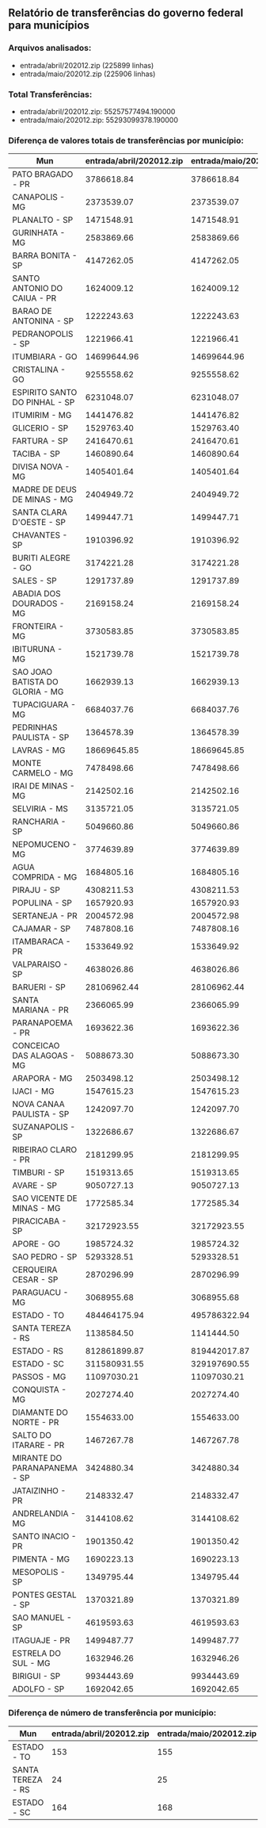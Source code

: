 ## Relatório de transferências do governo federal para municípios
### Arquivos analisados:
* entrada/abril/202012.zip (225899 linhas)
* entrada/maio/202012.zip (225906 linhas)
### Total Transferências:
* entrada/abril/202012.zip: 55257577494.190000
* entrada/maio/202012.zip: 55293099378.190000
### Diferença de valores totais de transferências por município:
| Mun | entrada/abril/202012.zip | entrada/maio/202012.zip | Diff | Percent |
| --- | --- | --- | --- | --- |
| PATO BRAGADO - PR | 3786618.84 | 3786618.84 | -0.00 | -0.00 |
| CANAPOLIS - MG | 2373539.07 | 2373539.07 | -0.00 | -0.00 |
| PLANALTO - SP | 1471548.91 | 1471548.91 | 0.00 | 0.00 |
| GURINHATA - MG | 2583869.66 | 2583869.66 | -0.00 | -0.00 |
| BARRA BONITA - SP | 4147262.05 | 4147262.05 | 0.00 | 0.00 |
| SANTO ANTONIO DO CAIUA - PR | 1624009.12 | 1624009.12 | 0.00 | 0.00 |
| BARAO DE ANTONINA - SP | 1222243.63 | 1222243.63 | 0.00 | 0.00 |
| PEDRANOPOLIS - SP | 1221966.41 | 1221966.41 | -0.00 | -0.00 |
| ITUMBIARA - GO | 14699644.96 | 14699644.96 | -0.00 | -0.00 |
| CRISTALINA - GO | 9255558.62 | 9255558.62 | 0.00 | 0.00 |
| ESPIRITO SANTO DO PINHAL - SP | 6231048.07 | 6231048.07 | 0.00 | 0.00 |
| ITUMIRIM - MG | 1441476.82 | 1441476.82 | -0.00 | -0.00 |
| GLICERIO - SP | 1529763.40 | 1529763.40 | -0.00 | -0.00 |
| FARTURA - SP | 2416470.61 | 2416470.61 | -0.00 | -0.00 |
| TACIBA - SP | 1460890.64 | 1460890.64 | -0.00 | -0.00 |
| DIVISA NOVA - MG | 1405401.64 | 1405401.64 | -0.00 | -0.00 |
| MADRE DE DEUS DE MINAS - MG | 2404949.72 | 2404949.72 | 0.00 | 0.00 |
| SANTA CLARA D'OESTE - SP | 1499447.71 | 1499447.71 | 0.00 | 0.00 |
| CHAVANTES - SP | 1910396.92 | 1910396.92 | -0.00 | -0.00 |
| BURITI ALEGRE - GO | 3174221.28 | 3174221.28 | 0.00 | 0.00 |
| SALES - SP | 1291737.89 | 1291737.89 | -0.00 | -0.00 |
| ABADIA DOS DOURADOS - MG | 2169158.24 | 2169158.24 | 0.00 | 0.00 |
| FRONTEIRA - MG | 3730583.85 | 3730583.85 | -0.00 | -0.00 |
| IBITURUNA - MG | 1521739.78 | 1521739.78 | 0.00 | 0.00 |
| SAO JOAO BATISTA DO GLORIA - MG | 1662939.13 | 1662939.13 | -0.00 | -0.00 |
| TUPACIGUARA - MG | 6684037.76 | 6684037.76 | -0.00 | -0.00 |
| PEDRINHAS PAULISTA - SP | 1364578.39 | 1364578.39 | 0.00 | 0.00 |
| LAVRAS - MG | 18669645.85 | 18669645.85 | -0.00 | -0.00 |
| MONTE CARMELO - MG | 7478498.66 | 7478498.66 | -0.00 | -0.00 |
| IRAI DE MINAS - MG | 2142502.16 | 2142502.16 | -0.00 | -0.00 |
| SELVIRIA - MS | 3135721.05 | 3135721.05 | -0.00 | -0.00 |
| RANCHARIA - SP | 5049660.86 | 5049660.86 | 0.00 | 0.00 |
| NEPOMUCENO - MG | 3774639.89 | 3774639.89 | -0.00 | -0.00 |
| AGUA COMPRIDA - MG | 1684805.16 | 1684805.16 | 0.00 | 0.00 |
| PIRAJU - SP | 4308211.53 | 4308211.53 | 0.00 | 0.00 |
| POPULINA - SP | 1657920.93 | 1657920.93 | -0.00 | -0.00 |
| SERTANEJA - PR | 2004572.98 | 2004572.98 | 0.00 | 0.00 |
| CAJAMAR - SP | 7487808.16 | 7487808.16 | -0.00 | -0.00 |
| ITAMBARACA - PR | 1533649.92 | 1533649.92 | 0.00 | 0.00 |
| VALPARAISO - SP | 4638026.86 | 4638026.86 | -0.00 | -0.00 |
| BARUERI - SP | 28106962.44 | 28106962.44 | 0.00 | 0.00 |
| SANTA MARIANA - PR | 2366065.99 | 2366065.99 | -0.00 | -0.00 |
| PARANAPOEMA - PR | 1693622.36 | 1693622.36 | 0.00 | 0.00 |
| CONCEICAO DAS ALAGOAS - MG | 5088673.30 | 5088673.30 | 0.00 | 0.00 |
| ARAPORA - MG | 2503498.12 | 2503498.12 | 0.00 | 0.00 |
| IJACI - MG | 1547615.23 | 1547615.23 | -0.00 | -0.00 |
| NOVA CANAA PAULISTA - SP | 1242097.70 | 1242097.70 | -0.00 | -0.00 |
| SUZANAPOLIS - SP | 1322686.67 | 1322686.67 | -0.00 | -0.00 |
| RIBEIRAO CLARO - PR | 2181299.95 | 2181299.95 | 0.00 | 0.00 |
| TIMBURI - SP | 1519313.65 | 1519313.65 | -0.00 | -0.00 |
| AVARE - SP | 9050727.13 | 9050727.13 | 0.00 | 0.00 |
| SAO VICENTE DE MINAS - MG | 1772585.34 | 1772585.34 | 0.00 | 0.00 |
| PIRACICABA - SP | 32172923.55 | 32172923.55 | -0.00 | -0.00 |
| APORE - GO | 1985724.32 | 1985724.32 | -0.00 | -0.00 |
| SAO PEDRO - SP | 5293328.51 | 5293328.51 | 0.00 | 0.00 |
| CERQUEIRA CESAR - SP | 2870296.99 | 2870296.99 | 0.00 | 0.00 |
| PARAGUACU - MG | 3068955.68 | 3068955.68 | -0.00 | -0.00 |
| ESTADO - TO | 484464175.94 | 495786322.94 | 11322147.00 | 2.34 |
| SANTA TEREZA - RS | 1138584.50 | 1141444.50 | 2860.00 | 0.25 |
| ESTADO - RS | 812861899.87 | 819442017.87 | 6580118.00 | 0.81 |
| ESTADO - SC | 311580931.55 | 329197690.55 | 17616759.00 | 5.65 |
| PASSOS - MG | 11097030.21 | 11097030.21 | 0.00 | 0.00 |
| CONQUISTA - MG | 2027274.40 | 2027274.40 | -0.00 | -0.00 |
| DIAMANTE DO NORTE - PR | 1554633.00 | 1554633.00 | -0.00 | -0.00 |
| SALTO DO ITARARE - PR | 1467267.78 | 1467267.78 | 0.00 | 0.00 |
| MIRANTE DO PARANAPANEMA - SP | 3424880.34 | 3424880.34 | -0.00 | -0.00 |
| JATAIZINHO - PR | 2148332.47 | 2148332.47 | 0.00 | 0.00 |
| ANDRELANDIA - MG | 3144108.62 | 3144108.62 | -0.00 | -0.00 |
| SANTO INACIO - PR | 1901350.42 | 1901350.42 | 0.00 | 0.00 |
| PIMENTA - MG | 1690223.13 | 1690223.13 | -0.00 | -0.00 |
| MESOPOLIS - SP | 1349795.44 | 1349795.44 | 0.00 | 0.00 |
| PONTES GESTAL - SP | 1370321.89 | 1370321.89 | -0.00 | -0.00 |
| SAO MANUEL - SP | 4619593.63 | 4619593.63 | 0.00 | 0.00 |
| ITAGUAJE - PR | 1499487.77 | 1499487.77 | -0.00 | -0.00 |
| ESTRELA DO SUL - MG | 1632946.26 | 1632946.26 | 0.00 | 0.00 |
| BIRIGUI - SP | 9934443.69 | 9934443.69 | -0.00 | -0.00 |
| ADOLFO - SP | 1692042.65 | 1692042.65 | -0.00 | -0.00 |
### Diferença de número de transferência por município:
| Mun | entrada/abril/202012.zip | entrada/maio/202012.zip | Diff | Percent |
| --- | --- | --- | --- | --- |
| ESTADO - TO | 153 | 155 | 2 | 1 |
| SANTA TEREZA - RS | 24 | 25 | 1 | 4 |
| ESTADO - SC | 164 | 168 | 4 | 2 |
